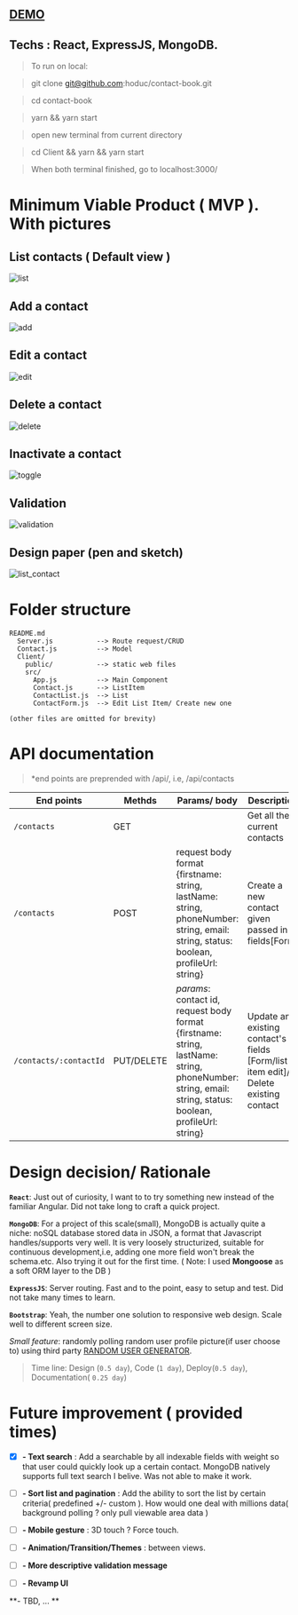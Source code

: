 ## [DEMO](http://murmuring-plateau-74881.herokuapp.com)

## Techs : React, ExpressJS, MongoDB. 

> To run on local:

> git clone git@github.com:hoduc/contact-book.git

> cd contact-book

> yarn && yarn start

> open new terminal from current directory

> cd Client && yarn && yarn start

> When both terminal finished, go to localhost:3000/

# Minimum Viable Product ( MVP ). With pictures

## List contacts ( Default view )

![list](https://raw.githubusercontent.com/hoduc/contact-book/master/demo/list.gif)

## Add a contact

![add](https://raw.githubusercontent.com/hoduc/contact-book/master/demo/add.gif)

## Edit a contact

![edit](https://raw.githubusercontent.com/hoduc/contact-book/master/demo/edit.gif)

## Delete a contact

![delete](https://raw.githubusercontent.com/hoduc/contact-book/master/demo/delete.gif)

## Inactivate a contact

![toggle](https://raw.githubusercontent.com/hoduc/contact-book/master/demo/toggle.gif)

## Validation

![validation](https://raw.githubusercontent.com/hoduc/contact-book/master/demo/validation.gif)

## Design paper (pen and sketch)

![list_contact](https://raw.githubusercontent.com/hoduc/contact-book/master/demo/design.jpg)


# Folder structure
```
README.md
  Server.js           --> Route request/CRUD
  Contact.js          --> Model
  Client/
    public/           --> static web files
    src/
      App.js          --> Main Component
      Contact.js      --> ListItem
      ContactList.js  --> List
      ContactForm.js  --> Edit List Item/ Create new one

(other files are omitted for brevity)
```

# API documentation

> *end points are preprended with /api/, i.e, /api/contacts

| End points | Methds | Params/ body | Description                  |
| --------- | ------ | ------------ | -----------------------------|
| `/contacts` | GET    |              | Get all the current contacts |
| `/contacts` | POST   | request body format {firstname: string, lastName: string, phoneNumber: string, email: string, status: boolean, profileUrl: string} | Create a new contact given passed in fields[Form]|
| `/contacts/:contactId` | PUT/DELETE | *params*: contact id, request body format {firstname: string, lastName: string, phoneNumber: string, email: string, status: boolean, profileUrl: string} | Update an existing contact's fields [Form/list item edit]/ Delete existing contact |


# Design decision/ Rationale

**`React`**: Just out of curiosity, I want to to try something new instead of the familiar Angular. Did not take long to craft a quick project.

**`MongoDB`**: For a project of this scale(small), MongoDB is actually quite a niche: noSQL database stored data in JSON, a format that Javascript handles/supports very well. It is very loosely structurized, suitable for continuous development,i.e, adding one more field won't break the schema.etc. Also trying it out for the first time.
( Note: I used **Mongoose** as a soft ORM layer to the DB )

**`ExpressJS`**: Server routing. Fast and to the point, easy to setup and test. Did not take many times to learn.

**`Bootstrap`**: Yeah, the number one solution to responsive web design. Scale well to different screen size.

*Small feature*: randomly polling random user profile picture(if user choose to) using third party [RANDOM USER GENERATOR](https://randomuser.me/).

> Time line: Design (`0.5 day`), Code (`1 day`), Deploy(`0.5 day`), Documentation( `0.25 day`)

# Future improvement ( provided times)


- [x] **- Text search** : Add a searchable by all indexable fields with weight so that user could quickly look up a certain contact. MongoDB natively supports full text search I belive. Was not able to make it work.

- [ ] **- Sort list and pagination** : Add the ability to sort the list by certain criteria( predefined +/- custom ). How would one deal with millions data( background polling ? only pull viewable area data )

- [ ] **- Mobile gesture** : 3D touch ? Force touch.

- [ ] **- Animation/Transition/Themes** : between views.

- [ ] **- More descriptive validation message**

- [ ] **- Revamp UI**

**- TBD, ... **
